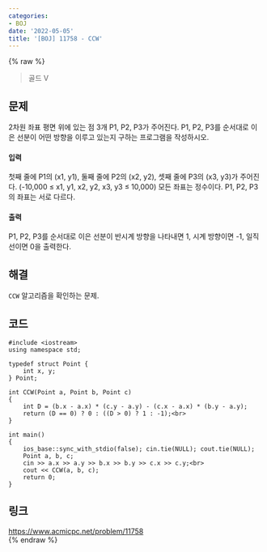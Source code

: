 ```yaml
---
categories:
- BOJ
date: '2022-05-05'
title: '[BOJ] 11758 - CCW'
---
```


{% raw %}
> 골드 V<br>

## 문제
2차원 좌표 평면 위에 있는 점 3개 P1, P2, P3가 주어진다. P1, P2, P3를 순서대로 이은 선분이 어떤 방향을 이루고 있는지 구하는 프로그램을 작성하시오.

#### 입력
첫째 줄에 P1의 (x1, y1), 둘째 줄에 P2의 (x2, y2), 셋째 줄에 P3의 (x3, y3)가 주어진다. (-10,000 ≤ x1, y1, x2, y2, x3, y3  ≤ 10,000) 모든 좌표는 정수이다. P1, P2, P3의 좌표는 서로 다르다.

#### 출력
P1, P2, P3를 순서대로 이은 선분이 반시계 방향을 나타내면 1, 시계 방향이면 -1, 일직선이면 0을 출력한다.

## 해결
`CCW` 알고리즘을 확인하는 문제.

## 코드
```
#include <iostream>
using namespace std;

typedef struct Point {
	int x, y;
} Point;

int CCW(Point a, Point b, Point c)
{
	int D = (b.x - a.x) * (c.y - a.y) - (c.x - a.x) * (b.y - a.y);
	return (D == 0) ? 0 : ((D > 0) ? 1 : -1);<br>
}

int main()
{
	ios_base::sync_with_stdio(false); cin.tie(NULL); cout.tie(NULL);
	Point a, b, c;
	cin >> a.x >> a.y >> b.x >> b.y >> c.x >> c.y;<br>
	cout << CCW(a, b, c);
	return 0;
}
```

## 링크
https://www.acmicpc.net/problem/11758<br>
{% endraw %}
